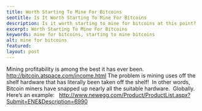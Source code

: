 ```yaml
---
title: Worth Starting To Mine For Bitcoins
seotitle: Is It Worth Starting To Mine For Bitcoins
description: Is it worth starting to mine for bitcoins at this point?
excerpt: Worth Starting To Mine For Bitcoins
keywords: mine for bitcoins, starting to mine bitcoins
alt: mine for bitcoins
featured: 
layout: post
---
```

Mining profitability is among the best it has ever been.
http://bitcoin.atspace.com/income.html
The problem is mining uses off the shelf hardware that has literally been taken off the shelf!  In other words, Bitcoin miners have snapped up nearly all the suitable hardware.  Globally.
Here’s an example:
  http://www.newegg.com/Product/ProductList.aspx?Submit=ENE&Description=6990

 
